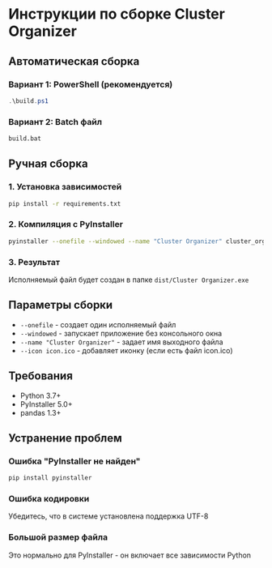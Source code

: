 # Инструкции по сборке Cluster Organizer

## Автоматическая сборка

### Вариант 1: PowerShell (рекомендуется)
```powershell
.\build.ps1
```

### Вариант 2: Batch файл
```cmd
build.bat
```

## Ручная сборка

### 1. Установка зависимостей
```bash
pip install -r requirements.txt
```

### 2. Компиляция с PyInstaller
```bash
pyinstaller --onefile --windowed --name "Cluster Organizer" cluster_organizer.py
```

### 3. Результат
Исполняемый файл будет создан в папке `dist/Cluster Organizer.exe`

## Параметры сборки

- `--onefile` - создает один исполняемый файл
- `--windowed` - запускает приложение без консольного окна
- `--name "Cluster Organizer"` - задает имя выходного файла
- `--icon icon.ico` - добавляет иконку (если есть файл icon.ico)

## Требования

- Python 3.7+
- PyInstaller 5.0+
- pandas 1.3+

## Устранение проблем

### Ошибка "PyInstaller не найден"
```bash
pip install pyinstaller
```

### Ошибка кодировки
Убедитесь, что в системе установлена поддержка UTF-8

### Большой размер файла
Это нормально для PyInstaller - он включает все зависимости Python
